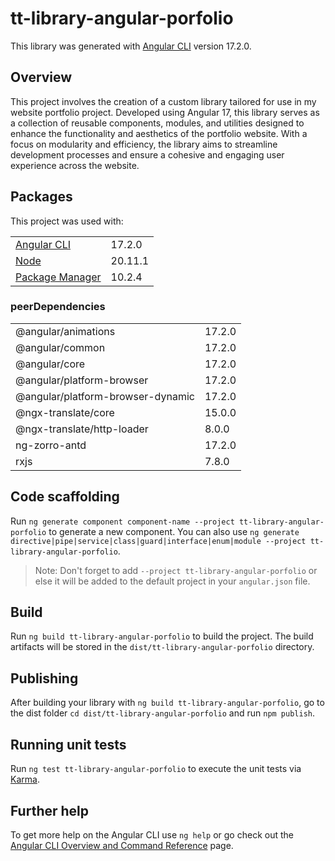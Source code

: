# tt-library-angular-porfolio

This library was generated with [Angular CLI](https://github.com/angular/angular-cli) version 17.2.0.

## Overview

This project involves the creation of a custom library tailored for use in my website portfolio project. Developed using Angular 17, this library serves as a collection of reusable components, modules, and utilities designed to enhance the functionality and aesthetics of the portfolio website. With a focus on modularity and efficiency, the library aims to streamline development processes and ensure a cohesive and engaging user experience across the website.

## Packages

This project was used with:

|                                                       |         |
| ----------------------------------------------------- | ------- |
| [Angular CLI](https://github.com/angular/angular-cli) | 17.2.0  |
| [Node](https://nodejs.org/)                           | 20.11.1 |
| [Package Manager](https://www.npmjs.com/package/npm)  | 10.2.4  |

### peerDependencies

|                                   |        |
| --------------------------------- | ------ |
| @angular/animations               | 17.2.0 |
| @angular/common                   | 17.2.0 |
| @angular/core                     | 17.2.0 |
| @angular/platform-browser         | 17.2.0 |
| @angular/platform-browser-dynamic | 17.2.0 |
| @ngx-translate/core               | 15.0.0 |
| @ngx-translate/http-loader        | 8.0.0  |
| ng-zorro-antd                     | 17.2.0 |
| rxjs                              | 7.8.0  |

## Code scaffolding

Run `ng generate component component-name --project tt-library-angular-porfolio` to generate a new component. You can also use `ng generate directive|pipe|service|class|guard|interface|enum|module --project tt-library-angular-porfolio`.
> Note: Don't forget to add `--project tt-library-angular-porfolio` or else it will be added to the default project in your `angular.json` file. 

## Build

Run `ng build tt-library-angular-porfolio` to build the project. The build artifacts will be stored in the `dist/tt-library-angular-porfolio` directory.

## Publishing

After building your library with `ng build tt-library-angular-porfolio`, go to the dist folder `cd dist/tt-library-angular-porfolio` and run `npm publish`.

## Running unit tests

Run `ng test tt-library-angular-porfolio` to execute the unit tests via [Karma](https://karma-runner.github.io).

## Further help

To get more help on the Angular CLI use `ng help` or go check out the [Angular CLI Overview and Command Reference](https://angular.io/cli) page.
